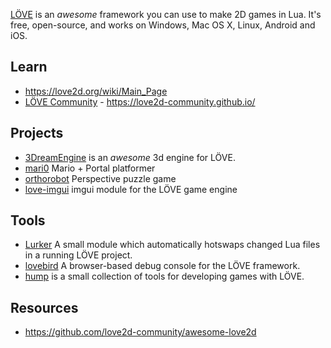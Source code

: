 [LÖVE](https://github.com/love2d/love) is an *awesome* framework you can use to make 2D games in Lua. It's free, open-source, and works on Windows, Mac OS X, Linux, Android and iOS.



## Learn
- https://love2d.org/wiki/Main_Page
- [LÖVE Community](https://github.com/love2d-community) - https://love2d-community.github.io/



## Projects
- [3DreamEngine](https://github.com/3dreamengine/3DreamEngine) is an *awesome* 3d engine for LÖVE.
- [mari0](https://github.com/Stabyourself/mari0) Mario + Portal platformer
- [orthorobot](https://github.com/Stabyourself/orthorobot) Perspective puzzle game
- [love-imgui](https://github.com/slages/love-imgui) imgui module for the LÖVE game engine



## Tools
- [Lurker](https://github.com/rxi/lurker) A small module which automatically hotswaps changed Lua files in a running LÖVE project.
- [lovebird](https://github.com/rxi/lovebird) A browser-based debug console for the LÖVE framework.
- [hump](https://github.com/vrld/hump) is a small collection of tools for developing games with LÖVE.



## Resources
- https://github.com/love2d-community/awesome-love2d
